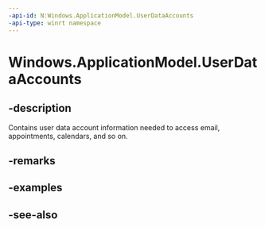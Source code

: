 ```yaml
---
-api-id: N:Windows.ApplicationModel.UserDataAccounts
-api-type: winrt namespace
---
```


# Windows.ApplicationModel.UserDataAccounts

## -description
Contains user data account information needed to access email, appointments, calendars, and so on.

## -remarks

## -examples

## -see-also